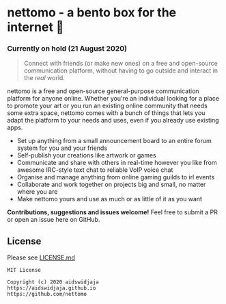 # nettomo - a bento box for the internet 🍱
### Currently on hold (21 August 2020)
> Connect with friends (or make new ones) on a free and open-source communication platform, without having to go outside and interact in the *real* world.

nettomo is a free and open-source general-purpose communication platform for anyone online. Whether you're an individual looking for a place to promote your art or you run an existing online community that needs some extra space, nettomo comes with a bunch of things that lets you adapt the platform to your needs and uses, even if you already use existing apps. 

- Set up anything from a small announcement board to an entire forum system for you and your friends
- Self-publish your creations like artwork or games
- Communicate and share with others in real-time however you like from awesome IRC-style text chat to reliable VoIP voice chat
- Organise and manage anything from online gaming guilds to irl events
- Collaborate and work together on projects big and small, no matter where you are
- Make nettomo yours and use as much or as little of it as you want

**Contributions, suggestions and issues welcome!** Feel free to submit a PR or open an issue here on GitHub.

## License

Please see [LICENSE.md](https://github.com/nettomo/nettomo/blob/master/LICENSE)

```
MIT License

Copyright (c) 2020 aidswidjaja
https://aidswidjaja.github.io
https://github.com/nettomo
```
